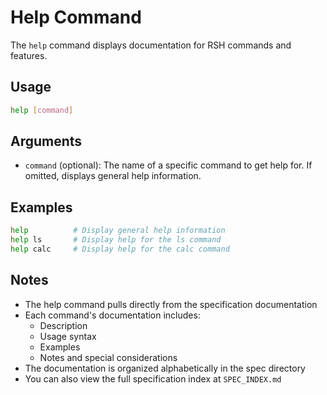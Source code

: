 # Help Command

The `help` command displays documentation for RSH commands and features.

## Usage

```bash
help [command]
```

## Arguments

- `command` (optional): The name of a specific command to get help for. If omitted, displays general help information.

## Examples

```bash
help          # Display general help information
help ls       # Display help for the ls command
help calc     # Display help for the calc command
```

## Notes

- The help command pulls directly from the specification documentation
- Each command's documentation includes:
  - Description
  - Usage syntax
  - Examples
  - Notes and special considerations
- The documentation is organized alphabetically in the spec directory
- You can also view the full specification index at `SPEC_INDEX.md` 
